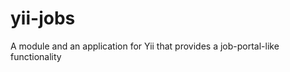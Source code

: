 yii-jobs
========

A module and an application for Yii that provides a job-portal-like functionality